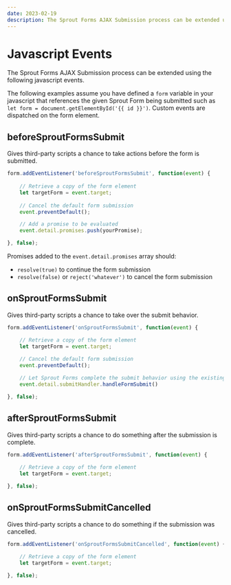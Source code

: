 ```yaml
---
date: 2023-02-19
description: The Sprout Forms AJAX Submission process can be extended using the following javascript events.
---
```


# Javascript Events

The Sprout Forms AJAX Submission process can be extended using the following javascript events.

The following examples assume you have defined a `form` variable in your javascript that references the given Sprout Form being submitted such as `let form = document.getElementById('{{ id }}')`. Custom events are dispatched on the form element.

## beforeSproutFormsSubmit

Gives third-party scripts a chance to take actions before the form is submitted.

``` javascript
form.addEventListener('beforeSproutFormsSubmit', function(event) {
  
    // Retrieve a copy of the form element
    let targetForm = event.target;
  
    // Cancel the default form submission
    event.preventDefault();

    // Add a promise to be evaluated   
    event.detail.promises.push(yourPromise);

}, false);
```

Promises added to the `event.detail.promises` array should:

- `resolve(true)` to continue the form submission
- `resolve(false)` or `reject('whatever')` to cancel the form submission

## onSproutFormsSubmit

Gives third-party scripts a chance to take over the submit behavior.

``` javascript
form.addEventListener('onSproutFormsSubmit', function(event) {

    // Retrieve a copy of the form element
    let targetForm = event.target;
  
    // Cancel the default form submission
    event.preventDefault();

    // Let Sprout Forms complete the submit behavior using the existing form settings
    event.detail.submitHandler.handleFormSubmit()

}, false);
```

## afterSproutFormsSubmit

Gives third-party scripts a chance to do something after the submission is complete.

``` javascript
form.addEventListener('afterSproutFormsSubmit', function(event) {
  
    // Retrieve a copy of the form element
    let targetForm = event.target;

}, false);
```

## onSproutFormsSubmitCancelled

Gives third-party scripts a chance to do something if the submission was cancelled.

``` javascript
form.addEventListener('onSproutFormsSubmitCancelled', function(event) {
  
    // Retrieve a copy of the form element
    let targetForm = event.target;

}, false);
```

